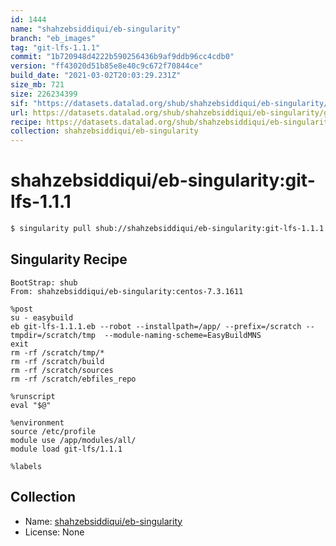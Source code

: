 ```yaml
---
id: 1444
name: "shahzebsiddiqui/eb-singularity"
branch: "eb_images"
tag: "git-lfs-1.1.1"
commit: "1b720948d4222b590256436b9af9ddb96cc4cdb0"
version: "ff43020d51b85e8e40c9c672f70844ce"
build_date: "2021-03-02T20:03:29.231Z"
size_mb: 721
size: 226234399
sif: "https://datasets.datalad.org/shub/shahzebsiddiqui/eb-singularity/git-lfs-1.1.1/2021-03-02-1b720948-ff43020d/ff43020d51b85e8e40c9c672f70844ce.simg"
url: https://datasets.datalad.org/shub/shahzebsiddiqui/eb-singularity/git-lfs-1.1.1/2021-03-02-1b720948-ff43020d/
recipe: https://datasets.datalad.org/shub/shahzebsiddiqui/eb-singularity/git-lfs-1.1.1/2021-03-02-1b720948-ff43020d/Singularity
collection: shahzebsiddiqui/eb-singularity
---
```


# shahzebsiddiqui/eb-singularity:git-lfs-1.1.1

```bash
$ singularity pull shub://shahzebsiddiqui/eb-singularity:git-lfs-1.1.1
```

## Singularity Recipe

```singularity
BootStrap: shub
From: shahzebsiddiqui/eb-singularity:centos-7.3.1611

%post
su - easybuild 
eb git-lfs-1.1.1.eb --robot --installpath=/app/ --prefix=/scratch --tmpdir=/scratch/tmp  --module-naming-scheme=EasyBuildMNS
exit
rm -rf /scratch/tmp/*
rm -rf /scratch/build
rm -rf /scratch/sources
rm -rf /scratch/ebfiles_repo

%runscript
eval "$@"

%environment
source /etc/profile
module use /app/modules/all/
module load git-lfs/1.1.1

%labels
```

## Collection

 - Name: [shahzebsiddiqui/eb-singularity](https://github.com/shahzebsiddiqui/eb-singularity)
 - License: None

